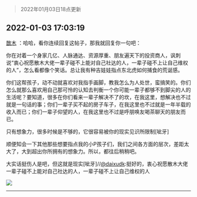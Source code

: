 > 2022年01月03日18点更新
<link rel="stylesheet" href="https://cdn.jsdelivr.net/gh/taotie6/sampleJSON@main/css/photo_show.css">
<meta name="referrer" content="no-referrer" />


 ## 2022-01-03 17:03:19 

 [㪚木](https://www.coolapk.com/feed/32570435?shareKey=NTFlODNjMGZhYmZkNjFkMmM5MjY~) ：哈哈，看你连续回复这帖子，那我就回复你一句吧：

你在对着一个身家几亿、人脉通达、资源厚重、朋友遍天下的投资商人，讽刺说“衷心祝愿散木大佬一辈子碰不上能对自己社达的人，一辈子碰不上让自己维权的人”，怎么看都像个笑话。总让我有种吉娃娃指点东北虎如何捕食的荒诞感。

你们这帮孩子<!--break-->，动不动就喜欢对我指手画脚，教我怎么为人处世，蛮搞笑的。你们怎么就那么喜欢用自己那可怜的认知去判衡一个你可能一辈子都够不到脚尖的人的生活呢？要知道，很多在你们看来一辈子解决不了的坎，在我这里，想解决也不过就是一句话的事；你们一辈子买不起的房子车子，在我这里也不过就是一年半载的收入而已；你们一辈子仰望的人，在我这里也不过是呼朋唤友喝茶聊天的朋友而已。

只有想象力，很多时候是不够的，它很容易被你的现实见识所限制[呲牙]

顺便知会一下其他那些想要指点我的小P孩子们，我们之间各方面的层次，差距太大了，大到超出你所拥有的想象力。所以，都往后稍稍吧。

大实话挺伤人是吧，但这就是现实[呲牙]//<a class="feed-link-uname" href="/u/daixudk">@daixudk</a>:挺好的，衷心祝愿散木大佬一辈子碰不上能对自己社达的人，一辈子碰不上让自己维权的人 

<div class="album">
<img class="img-item" src="http://image.coolapk.com/feed/2019/0515/09/1081091_3748_1897@180x122.gif" />
</div>

 ------- 

